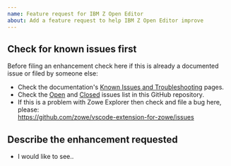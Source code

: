 ```yaml
---
name: Feature request for IBM Z Open Editor
about: Add a feature request to help IBM Z Open Editor improve
---
```


<!-- Search for existing issues to avoid duplication -->

## Check for known issues first

Before filing an enhancement check here if this is already a documented issue or filed by someone else:

- Check the documentation's [Known Issues and Troubleshooting](https://ibm.github.io/zopeneditor-about/Docs/knownissues.html) pages.
- Check the [Open](https://github.com/IBM/zopeneditor-about/issues) and [Closed](https://github.com/IBM/zopeneditor-about/issues?q=is%3Aissue+is%3Aclosed) issues list in this GitHub repository.
- If this is a problem with Zowe Explorer then check and file a bug here, please:\
  <https://github.com/zowe/vscode-extension-for-zowe/issues>

<!-- Describe the feature you'd like. -->

## Describe the enhancement requested

- I would like to see..

